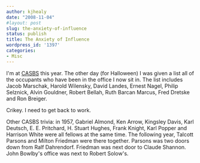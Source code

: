 ```yaml
---
author: kjhealy
date: "2008-11-04"
#layout: post
slug: the-anxiety-of-influence
status: publish
title: The Anxiety of Influence
wordpress_id: '1397'
categories:
- Misc
---
```


I'm at [CASBS](http://www.casbs.org) this year. The other day (for Halloween) I was given a list all of the occupants who have been in the office I now sit in. The list includes Jacob Marschak, Harold Wilensky, David Landes, Ernest Nagel, Philip Selznick, Alvin Gouldner, Robert Bellah, Ruth Barcan Marcus, Fred Dretske and Ron Breiger.

Crikey. I need to get back to work.

Other CASBS trivia: in 1957, Gabriel Almond, Ken Arrow, Kingsley Davis, Karl Deutsch, E. E. Pritchard, H. Stuart Hughes, Frank Knight, Karl Popper and Harrison White were all fellows at the same time. The following year, Talcott Parsons and Milton Friedman were there together. Parsons was two doors down from Ralf Dahrendorf. Friedman was next door to Claude Shannon. John Bowlby's office was next to Robert Solow's.
